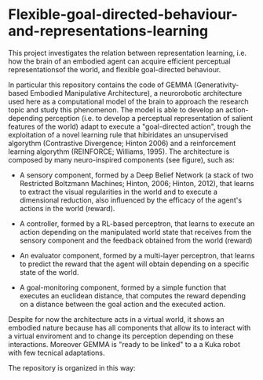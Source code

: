 # Flexible-goal-directed-behaviour-and-representations-learning

This project investigates the relation between representation learning, i.e. how the brain of an embodied agent can acquire efficient perceptual representationsof the world, and flexible goal-directed behaviour.

In particular this repository contains the code of GEMMA (Generativity-based Embodied Manipulative Architecture), a neurorobotic architecture used here as a computational model of the brain to approach the research topic and study this phenomenon. The model is able to develop an action-depending perception (i.e. to develop a perceptual representation of salient features of the world) adapt to execute a "goal-directed action", trough the exploitation of a novel learning rule that hibiridates an unsupervised algorythm (Contrastive Divergence; Hinton 2006) and a reinforcement learning algorythm (REINFORCE; Williams, 1995). The architecture is composed by many neuro-inspired components (see figure), such as:

- A sensory component, formed by a Deep Belief Network (a stack of two Restricted Boltzmann Machines; Hinton, 2006; Hinton, 2012), that learns to extract the visual regularities in the world and to execute a dimensional reduction, also influenced by the efficacy of the agent's actions in the world (reward).

- A controller, formed by a RL-based perceptron, that learns to execute an action depending on the manipulated world state that receives from the sensory component and the feedback obtained from the world (reward)

- An evaluator component, formed by a multi-layer perceptron, that learns to predict the reward that the agent will obtain depending on a specific state of the world.

- A goal-monitoring component, formed by a simple function that executes an euclidean distance, that computes the reward depending on a distance between the goal action and the executed action.

Despite for now the architecture acts in a virtual world, it shows an embodied nature because has all components that allow its to interact with a virtual enviroment and to change its perception depending on these interactions. Moreover GEMMA is "ready to be linked" to a a Kuka robot with few tecnical adaptations.

The repository is organized in this way:

